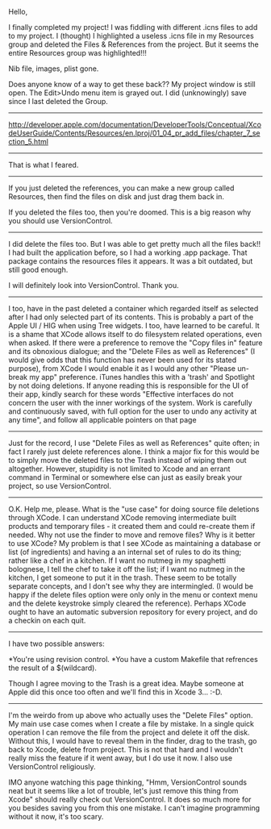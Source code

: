 

Hello,

I finally completed my project! I was fiddling with different .icns files to add to my project. I (thought) I highlighted a useless .icns file in my Resources group and deleted the Files & References from the project. But it seems the entire Resources group was highlighted!!!

Nib file, images, plist gone.

Does anyone know of a way to get these back?? My project window is still open. The Edit>Undo menu item is grayed out. I did (unknowingly) save since I last deleted the Group.

----

http://developer.apple.com/documentation/DeveloperTools/Conceptual/XcodeUserGuide/Contents/Resources/en.lproj/01_04_pr_add_files/chapter_7_section_5.html

----

That is what I feared. 

----

If you just deleted the references, you can make a new group called Resources, then find the files on disk and just drag them back in.

If you deleted the files too, then you're doomed. This is a big reason why you should use VersionControl.

----

I did delete the files too. But I was able to get pretty much all the files back!!  I had built the application before, so I had a working .app package. That package contains the resources files it appears. It was a bit outdated, but still good enough.

I will definitely look into VersionControl. Thank you.

----
I too, have in the past deleted a container which regarded itself as selected after I had only selected part of its contents. This is probably a part of the Apple UI / HIG when using Tree widgets. I too, have learned to be careful. It is a shame that XCode allows itself to do filesystem related operations, even when asked. If there were a preference to remove the "Copy files in" feature and its obnoxious dialogue; and the "Delete Files as well as References" (I would give odds that this function has never been used for its stated purpose), from XCode I would enable it as I would any other "Please un-break my app" preference. iTunes handles this with a 'trash' and Spotlight by not doing deletions. If anyone reading this is responsible for the UI of their app, kindly search for these words "Effective interfaces do not concern the user with the inner workings of the system. Work is carefully and continuously saved, with full option for the user to undo any activity at any time", and follow all applicable pointers on that page

----
Just for the record, I use "Delete Files as well as References" quite often; in fact I rarely just delete references alone. I think a major fix for this would be to simply move the deleted files to the Trash instead of wiping them out altogether. However, stupidity is not limited to Xcode and an errant command in Terminal or somewhere else can just as easily break your project, so use VersionControl.

----
O.K. Help me, please. What is the "use case" for doing source file deletions through XCode. I can understand XCode removing intermediate built products and temporary files - it created them and could re-create them if needed. Why not use the finder to move and remove files? Why is it better to use XCode? My problem is that I see XCode as maintaining a database or list (of ingredients) and having a an internal set of rules to do its thing; rather like a chef in a kitchen. If I want no nutmeg in my spaghetti bolognese, I tell the chef to take it off the list; if I want no nutmeg in the kitchen, I get someone to put it in the trash. These seem to be totally separate concepts, and I don't see why they are intermingled. (I would be happy if the delete files option were only only in the menu or context menu and the delete keystroke simply cleared the reference). Perhaps XCode ought to have an automatic subversion repository for every project, and do a checkin on each quit.

----
I have two possible answers:

*You're using revision control.
*You have a custom Makefile that refrences the result of a $(wildcard).


Though I agree moving to the Trash is a great idea.  Maybe someone at Apple did this once too often and we'll find this in Xcode 3... :-D.

----
I'm the weirdo from up above who actually uses the "Delete Files" option. My main use case comes when I create a file by mistake. In a single quick operation I can remove the file from the project and delete it off the disk. Without this, I would have to reveal them in the finder, drag to the trash, go back to Xcode, delete from project. This is not that hard and I wouldn't really miss the feature if it went away, but I do use it now. I also use VersionControl religiously.

IMO anyone watching this page thinking, "Hmm, VersionControl sounds neat but it seems like a lot of trouble, let's just remove this thing from Xcode" should really check out VersionControl. It does so much more for you besides saving you from this one mistake. I can't imagine programming without it now, it's too scary.
